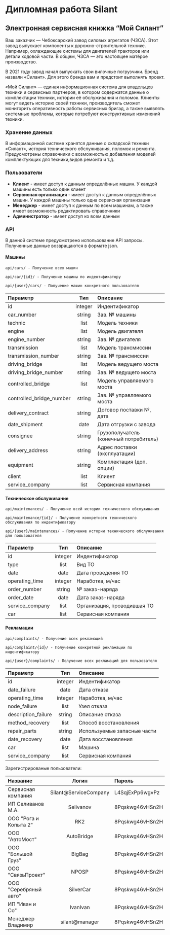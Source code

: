 # Дипломная работа Silant
## Электронная сервисная книжка “Мой Силант”

Ваш заказчик — Чебоксарский завод силовых агрегатов (ЧЗСА). Этот завод выпускает компоненты к дорожно-строительной технике. Например, охлаждающие системы для двигателей тракторов или детали ходовой части. В общем, ЧЗСА — это настоящее матёрое производство.

В 2021 году завод начал выпускать свои вилочные погрузчики. Бренд назвали «Силант». Для этого бренда вам и предстоит выполнять проект.

«Мой Силант» — единая информационная система для владельцев техники и сервисных партнеров, в котором содержатся данные о комплектации техники, истории её обслуживания и поломок. Клиенты могут видеть историю своей техники, производитель сможет мониторить оперативность работы сервисных бригад, а также выявлять системные проблемы, которые потребуют конструктивных изменений техники.

### Хранение данных
В информацонной системе хранятся данные о складской техники «Силант», история технического обслуживания, поломок и ремонта. Предусмотрены справочники с возможностью добавления моделей комплектующих для техники,видов ремонта и т.д.

### Пользователи
- **Клиент** - имеет доступ к данным определённых машин. У каждой машины есть только один клиент
- **Сервисная организация** - имеет доступ к данным определённых машин. У каждой машины только одна сервисная организация
- **Менеджер** - имеет доступ к данным по всем машинам, а также имеет возможность редактировать справочники
- **Администратор** - имеет доступ ко всем данным

### API
В данной системе предусмотрено использование API запросы. Полученные данные возвращаются в формате json.
#### Машины
```
api/cars/ - Получение всех машин
```  
```
api/car/{id}/ - Получение машины по индентификатору
```
```
api/{user}/cars/ - Получение машин конкретного пользователя
```
| Параметр | Тип | Описание |
|:-|:-:|:-|
| id | integer | Индентификатор |
| car_number | string | Зав. № машины |
| technic | list | Модель техники |
| engine | list | Модель двигателя |
| engine_number | string | Зав. № двигателя |
| transmission | list | Модель трансмиссии |
| transmission_number | string | Зав. № трансмиссии |
| driving_bridge | list | Модель ведущего моста |
| driving_bridge_number | string | Зав. № ведущего моста |
| controlled_bridge | list | Модель управляемого моста |
| controlled_bridge_number | string | Зав. № управляемого моста |
| delivery_contract | string | Договор поставки №, дата |
| date_shipment | date | Дата отгрузки с завода |
| consignee | string | Грузополучатель (конечный потребитель) |
| delivery_address | string | Адрес поставки (эксплуатации) |
| equipment | string | Комплектация (доп. опции) |
| client | list | Клиент |
| service_company | list | Сервисная компания |
#### Техническое обслуживание
```
api/maintenances/ - Получение всей истории технического обслуживания
```
```
api/maintenance/{id}/ - Получение конкретного технического обслуживания по индентификатору
```
```
api/{user}/maintenances/ - Получение истории технического обслуживания для пользователя
```
| Параметр | Тип | Описание |
|:-|:-:|:-|
| id | integer | Индентификатор |
| type | list | Вид ТО |
| date | date | Дата проведения ТО |
| operating_time | integer | Наработка, м/час |
| order_number | string | № заказ-наряда |
| order_date | date | Дата заказ-наряда |
| service_company | list | Организация, проводившая ТО |
| car | list | Сервисная компания |
#### Рекламации
```
api/complaints/ - Получение всех рекламаций
```
```
api/complaint/{id}/ - Получение конкретной рекламации по индентификатору
```
```
api/{user}/complaints/ - Получение всех рекламаций для пользователя
```
| Параметр | Тип | Описание |
|:-|:-:|:-|
| id | integer | Индентификатор |
| date_failure | date | Дата отказа |
| operating_time | integer | Наработка, м/час |
| node_failure | list | Узел отказа |
| description_failure | string | Описание отказа |
| method_recovery | list | Способ восстановления |
| repair_parts | string | Используемые запасные части |
| date_recovery | date | Дата восстановления |
| car | list | Машина |
| service_company | list | Сервисная компания |

Зарегистрированые пользователи:

| Название | Логин | Пароль |
|:-|:-:|:-|
| Сервисная компания | Silant@ServiceCompany | L4SqjExPp6wgvPz |
| ИП Селиванов М.А. | Selivanov | 8Pqskwg46vHSn2H |
| ООО "Рога и Копыта 2" | RK2 | 8Pqskwg46vHSn2H |
| ООО "АвтоМост" | AutoBridge | 8Pqskwg46vHSn2H |
| ООО "Большой Груз" | BigBag | 8Pqskwg46vHSn2H |
| ООО "СвязьПроект" | NPOSP | 8Pqskwg46vHSn2H |
| ООО "Серебряный авто" | SilverCar | 8Pqskwg46vHSn2H |
| ИП "Иван и Co" | IvanIvan | 8Pqskwg46vHSn2H |
| Менеджер Владимир | silant@manager | 8Pqskwg46vHSn2H |